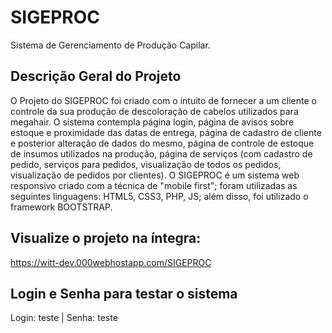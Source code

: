 # SIGEPROC
Sistema de Gerenciamento de Produção Capilar.
## Descrição Geral do Projeto
O Projeto do SIGEPROC foi criado com o intuito de fornecer a um cliente o controle da sua produção de descoloração de cabelos utilizados para megahair. O sistema contempla página login, página de avisos sobre estoque e proximidade das datas de entrega, página de cadastro de cliente e posterior alteração de dados do mesmo, página de controle de estoque de insumos utilizados na produção, página de serviços (com cadastro de pedido, serviços para pedidos, visualização de todos os pedidos, visualização de pedidos por clientes). O SIGEPROC é um sistema web responsivo criado com a técnica de "mobile first"; foram utilizadas as seguintes linguagens: HTML5, CSS3, PHP, JS; além disso, foi utilizado o framework BOOTSTRAP.
## Visualize o projeto na íntegra:
https://witt-dev.000webhostapp.com/SIGEPROC
## Login e Senha para testar o sistema
Login: teste | Senha: teste
